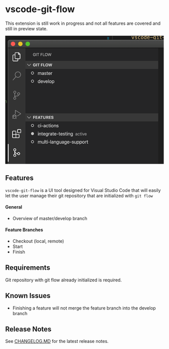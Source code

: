 # vscode-git-flow

This extension is still work in progress and not all features are covered and still in preview state. 

![](https://github.com/PsykoSoldi3r/vscode-git-flow/blob/master/screenshots/screenshot-v0.1.0.png?raw=true)

## Features

`vscode-git-flow` is a UI tool designed for Visual Studio Code that will easily let the user manage their git repository that are initialized with `git flow`

#### General
* Overview of master/develop branch

#### Feature Branches

* Checkout (local, remote)
* Start
* Finish

## Requirements

Git repository with git flow already initialized is required.

## Known Issues

* Finishing a feature will not merge the feature branch into the develop branch

## Release Notes

See [CHANGELOG.MD](https://github.com/PsykoSoldi3r/vscode-git-flow/blob/develop/CHANGELOG.md) for the latest release notes.